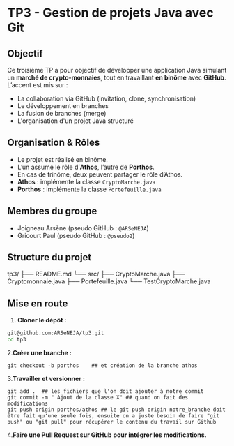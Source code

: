 # TP3 - Gestion de projets Java avec Git

## Objectif

Ce troisième TP a pour objectif de développer une application Java simulant un **marché de crypto-monnaies**, tout en travaillant **en binôme** avec **GitHub**.  
L’accent est mis sur :
- La collaboration via GitHub (invitation, clone, synchronisation)
- Le développement en branches
- La fusion de branches (merge)
- L'organisation d'un projet Java structuré

## Organisation & Rôles

- Le projet est réalisé en binôme.
- L’un assume le rôle d’**Athos**, l’autre de **Porthos**.
- En cas de trinôme, deux peuvent partager le rôle d’Athos.
- **Athos** : implémente la classe `CryptoMarche.java`
- **Porthos** : implémente la classe `Portefeuille.java`

## Membres du groupe

- Joigneau Arsène (pseudo GitHub : `@ARSeNEJA`)
- Gricourt Paul (pseudo GitHub : `@pseudo2`)
  
## Structure du projet
tp3/ 
├── README.md 
└── src/ 
├── CryptoMarche.java 
├── Cryptomonnaie.java 
├── Portefeuille.java 
└── TestCryptoMarche.java

## Mise en route

1. **Cloner le dépôt :**

```bash
git@github.com:ARSeNEJA/tp3.git
cd tp3
```
2.**Créer une branche :**

```
git checkout -b porthos    ## et création de la branche athos
```

3.**Travailler et versionner :**

```
git add .  ## les fichiers que l'on doit ajouter à notre commit
git commit -m " Ajout de la classe X" ## quand on fait des modifications
git push origin porthos/athos ## le git push origin notre_branche doit être fait qu'une seule fois, ensuite on a juste besoin de faire "git push" ou "git pull" pour récupérer le contenu du travail sur Github
```

4.**Faire une Pull Request sur GitHub pour intégrer les modifications.**




